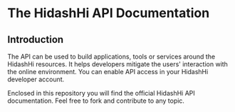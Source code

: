 
# The HidashHi API Documentation #

## Introduction ##

The API can be used to build applications, tools or services around the HidashHi resources. It helps developers mitigate the users' interaction with the online environment. You can enable API access in your HidashHi developer account.

Enclosed in this repository you will find the official HidashHi API documentation. Feel free to fork and contribute to any topic.
